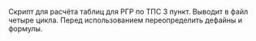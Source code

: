 Скрипт для расчёта таблиц для РГР по ТПС 3 пункт. Выводит в файл четыре цикла. Перед использованием переопределить дефайны и формулы.
